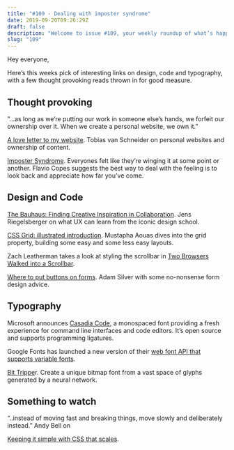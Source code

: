 ```yaml
---
title: "#109 - Dealing with imposter syndrome"
date: 2019-09-20T09:26:29Z
draft: false
description: "Welcome to issue #109, your weekly roundup of what’s happening in design, code and typography."
slug: "109"
---
```


Hey everyone,

Here’s this weeks pick of interesting links on design, code and typography, with a few thought provoking reads thrown in for good measure.

## Thought provoking

”...as long as we’re putting our work in someone else’s hands, we forfeit our ownership over it. When we create a personal website, we own it.”

[A love letter to my website](https://www.vanschneider.com/a-love-letter-to-personal-websites). Tobias van Schneider on personal websites and ownership of content.

[Imposter Syndrome](https://flaviocopes.com/imposter-syndrome/). Everyones felt like they’re winging it at some point or another. Flavio Copes suggests the best way to deal with the feeling is to look back and appreciate how far you’ve come.

## Design and Code

[The Bauhaus: Finding Creative Inspiration in Collaboration](https://medium.com/google-design/the-bauhaus-finding-creative-inspiration-in-collaboration-60aebabdbc7b). Jens Riegelsberger on what UX can learn from the iconic design school.

[CSS Grid: illustrated introduction](https://dev.to/mustapha/css-grid-illustrated-introduction-52l5). Mustapha Aouas dives into the grid property, building some easy and some less easy layouts.

Zach Leatherman takes a look at styling the scrollbar in [Two Browsers Walked into a Scrollbar](https://www.filamentgroup.com/lab/scrollbars/).

[Where to put buttons on forms](https://adamsilver.io/articles/where-to-put-buttons-in-forms/). Adam Silver with some no-nonsense form design advice.

## Typography

Microsoft announces [Casadia Code](https://devblogs.microsoft.com/commandline/cascadia-code/), a monospaced font providing a fresh experience for command line interfaces and code editors. It’s open source and supports programming ligatures.

Google Fonts has launched a new version of their [web font API that supports variable fonts](https://codepen.io/nlwilliams/full/JjPJewp).

[Bit Trippe](https://bit-tripper.ctpt.co/)r. Create a unique bitmap font from a vast space of glyphs generated by a neural network.

## Something to watch

“..instead of moving fast and breaking things, move slowly and deliberately instead.” Andy Bell on

[Keeping it simple with CSS that scales](https://www.youtube.com/watch?v=byAaV3sy5qc&t=).
